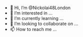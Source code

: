 - 👋 Hi, I’m @Nickolai48London
- 👀 I’m interested in ...
- 🌱 I’m currently learning ...
- 💞️ I’m looking to collaborate on ...
- 📫 How to reach me ...

<!---
Nickolai48London/Nickolai48London is a ✨ special ✨ repository because its `README.md` (this file) appears on your GitHub profile.
You can click the Preview link to take a look at your changes.
--->
